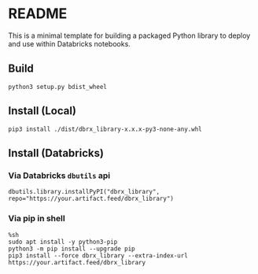 # README

This is a minimal template for building a packaged Python library to deploy and use within Databricks notebooks.

## Build
```
python3 setup.py bdist_wheel
```

## Install (Local)
```
pip3 install ./dist/dbrx_library-x.x.x-py3-none-any.whl
```

## Install (Databricks)

### Via Databricks `dbutils` api
```
dbutils.library.installPyPI("dbrx_library", repo="https://your.artifact.feed/dbrx_library")
```

### Via pip in shell
```
%sh
sudo apt install -y python3-pip
python3 -m pip install --upgrade pip
pip3 install --force dbrx_library --extra-index-url https://your.artifact.feed/dbrx_library
```
